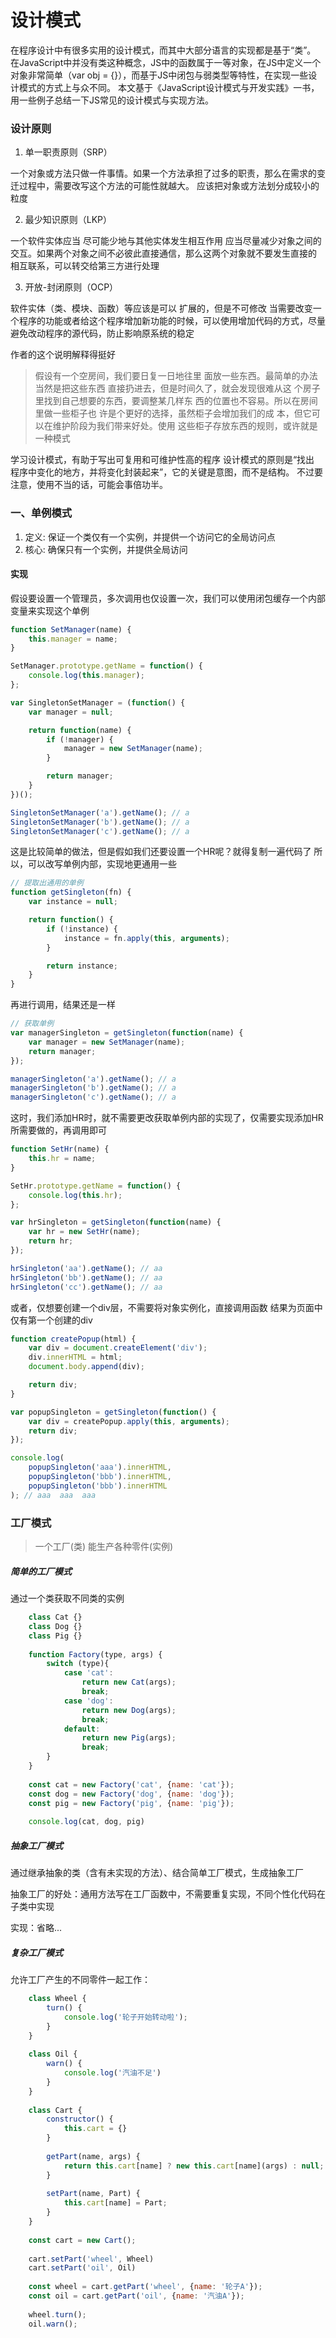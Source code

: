 # 设计模式
在程序设计中有很多实用的设计模式，而其中大部分语言的实现都是基于“类”。
在JavaScript中并没有类这种概念，JS中的函数属于一等对象，在JS中定义一个对象非常简单（var obj = {}），而基于JS中闭包与弱类型等特性，在实现一些设计模式的方式上与众不同。
本文基于《JavaScript设计模式与开发实践》一书，用一些例子总结一下JS常见的设计模式与实现方法。

### 设计原则

1. 单一职责原则（SRP）

一个对象或方法只做一件事情。如果一个方法承担了过多的职责，那么在需求的变迁过程中，需要改写这个方法的可能性就越大。
应该把对象或方法划分成较小的粒度

2. 最少知识原则（LKP）

一个软件实体应当 尽可能少地与其他实体发生相互作用 
应当尽量减少对象之间的交互。如果两个对象之间不必彼此直接通信，那么这两个对象就不要发生直接的 相互联系，可以转交给第三方进行处理

3. 开放-封闭原则（OCP）

软件实体（类、模块、函数）等应该是可以 扩展的，但是不可修改
当需要改变一个程序的功能或者给这个程序增加新功能的时候，可以使用增加代码的方式，尽量避免改动程序的源代码，防止影响原系统的稳定

作者的这个说明解释得挺好

>假设有一个空房间，我们要日复一日地往里 面放一些东西。最简单的办法当然是把这些东西 直接扔进去，但是时间久了，就会发现很难从这 个房子里找到自己想要的东西，要调整某几样东 西的位置也不容易。所以在房间里做一些柜子也 许是个更好的选择，虽然柜子会增加我们的成 本，但它可以在维护阶段为我们带来好处。使用 这些柜子存放东西的规则，或许就是一种模式

学习设计模式，有助于写出可复用和可维护性高的程序
设计模式的原则是“找出 程序中变化的地方，并将变化封装起来”，它的关键是意图，而不是结构。
不过要注意，使用不当的话，可能会事倍功半。

### 一、单例模式
1. 定义: 保证一个类仅有一个实例，并提供一个访问它的全局访问点
2. 核心: 确保只有一个实例，并提供全局访问

#### 实现
假设要设置一个管理员，多次调用也仅设置一次，我们可以使用闭包缓存一个内部变量来实现这个单例

``` js
function SetManager(name) {
    this.manager = name;
}

SetManager.prototype.getName = function() {
    console.log(this.manager);
};

var SingletonSetManager = (function() {
    var manager = null;

    return function(name) {
        if (!manager) {
            manager = new SetManager(name);
        }

        return manager;
    } 
})();

SingletonSetManager('a').getName(); // a
SingletonSetManager('b').getName(); // a
SingletonSetManager('c').getName(); // a
```

这是比较简单的做法，但是假如我们还要设置一个HR呢？就得复制一遍代码了
所以，可以改写单例内部，实现地更通用一些
``` js
// 提取出通用的单例
function getSingleton(fn) {
    var instance = null;

    return function() {
        if (!instance) {
            instance = fn.apply(this, arguments);
        }

        return instance;
    }
}
```
再进行调用，结果还是一样
``` js
// 获取单例
var managerSingleton = getSingleton(function(name) {
    var manager = new SetManager(name);
    return manager;
});

managerSingleton('a').getName(); // a
managerSingleton('b').getName(); // a
managerSingleton('c').getName(); // a
```

这时，我们添加HR时，就不需要更改获取单例内部的实现了，仅需要实现添加HR所需要做的，再调用即可

``` js
function SetHr(name) {
    this.hr = name;
}

SetHr.prototype.getName = function() {
    console.log(this.hr);
};

var hrSingleton = getSingleton(function(name) {
    var hr = new SetHr(name);
    return hr;
});

hrSingleton('aa').getName(); // aa
hrSingleton('bb').getName(); // aa
hrSingleton('cc').getName(); // aa
```

或者，仅想要创建一个div层，不需要将对象实例化，直接调用函数
结果为页面中仅有第一个创建的div

``` js 
function createPopup(html) {
    var div = document.createElement('div');
    div.innerHTML = html;
    document.body.append(div);

    return div;
}

var popupSingleton = getSingleton(function() {
    var div = createPopup.apply(this, arguments);
    return div;
});

console.log(
    popupSingleton('aaa').innerHTML,
    popupSingleton('bbb').innerHTML,
    popupSingleton('bbb').innerHTML
); // aaa  aaa  aaa
```

### 工厂模式

> 一个工厂(类) 能生产各种零件(实例)

##### 简单的工厂模式

通过一个类获取不同类的实例

``` js
    class Cat {}
    class Dog {}
    class Pig {}
    
    function Factory(type, args) {
        switch (type){
            case 'cat':
                return new Cat(args);
                break;
            case 'dog':
                return new Dog(args);
                break;
            default:
                return new Pig(args);
                break;
        }
    }
    
    const cat = new Factory('cat', {name: 'cat'});
    const dog = new Factory('dog', {name: 'dog'});
    const pig = new Factory('pig', {name: 'pig'});
    
    console.log(cat, dog, pig)
```


##### 抽象工厂模式

通过继承抽象的类（含有未实现的方法）、结合简单工厂模式，生成抽象工厂

抽象工厂的好处：通用方法写在工厂函数中，不需要重复实现，不同个性化代码在子类中实现

实现：省略...


##### 复杂工厂模式

允许工厂产生的不同零件一起工作：

``` js
    class Wheel {
        turn() {
            console.log('轮子开始转动啦');
        }
    }
    
    class Oil {
        warn() {
            console.log('汽油不足')
        }
    }
    
    class Cart {
        constructor() {
            this.cart = {}
        }
        
        getPart(name, args) {
            return this.cart[name] ? new this.cart[name](args) : null;
        }
        
        setPart(name, Part) {
            this.cart[name] = Part;
        }
    }
    
    const cart = new Cart();
    
    cart.setPart('wheel', Wheel)
    cart.setPart('oil', Oil)
    
    const wheel = cart.getPart('wheel', {name: '轮子A'});
    const oil = cart.getPart('oil', {name: '汽油A'});
    
    wheel.turn();
    oil.warn();
```